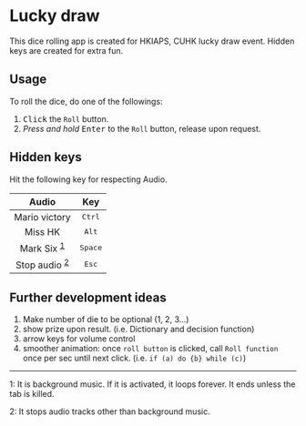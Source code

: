 # Lucky draw

This dice rolling app is created for HKIAPS, CUHK lucky draw event. Hidden keys are created for extra fun.

## Usage

To roll the dice, do one of the followings:

1. <kbd>Click</kbd> the `Roll` button.
2. _Press and hold_ <kbd>Enter</kbd> to the `Roll` button, release upon request.

## Hidden keys

Hit the following key for respecting Audio.

|              Audio               |       Key        |
| :------------------------------: | :--------------: |
|          Mario victory           | <kbd>Ctrl</kdb>  |
|             Miss HK              |  <kbd>Alt</kbd>  |
|  Mark Six <sup>[1](#bgm)</sup>   | <kbd>Space</kbd> |
| Stop audio <sup>[2](#stop)</sup> |  <kbd>Esc</kbd>  |

## Further development ideas

1. Make number of die to be optional (1, 2, 3...)
2. show prize upon result. (i.e. Dictionary and decision function)
3. arrow keys for volume control
4. smoother animation: once `roll button` is clicked, call `Roll function` once per sec until next click. (i.e. `if (a) do {b} while (c)`)

---

<a class="anchor" id="bgm"></a>1: It is background music. If it is activated, it loops forever. It ends unless the tab is killed.

<a class="anchor" id="stop"></a>2: It stops audio tracks other than background music.
